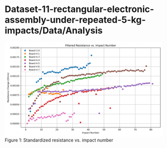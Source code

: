 # Dataset-11-rectangular-electronic-assembly-under-repeated-5-kg-impacts/Data/Analysis

![Figure 1](Figures/all_boards_metric_plot.png)
Figure 1: Standardized resistance vs. impact number
